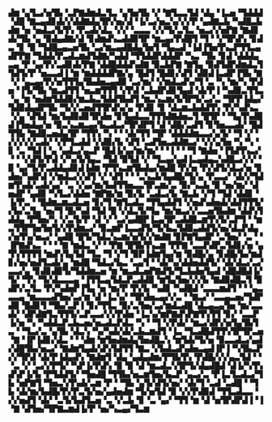 ▟▆▝▄▜▃▞▅▜▙▝▃▛▇▟▆▟▃▜▃▝▄▜▅▜▙▝▞▝▇▜▃▃▜▟▝▟▄▝▐▃▅▝▜▟▟▟▝▟█▝▇▃▄▟▊▟▞▞▟▟▇▟▄▜▛▞▅▞▟▝▐▞▃▞▅▃▚▞▞▞▛▝▄▟▇▃▙▝▚▟█▃▙▟▆▝▅▝▅▟▃▞▙▜▚▝▛▃▟▞▟▃▝▞▞▝▃▃▃▝▞▞▜▞▃▜▃▝▅▃▞▞▅▛▇▝▇▟▊▟▞▜▙▝▄▝▉▟▄▟▇▞▟▝▊▟▆▟▚▃▟▟▉▜▛▝▆▃▄▞▛▟█▜▝▜▝▝▞▜▛▟▚▝▊▟▃▝▊▝▉▝▜▟█▃▄▃▅▜▙▝▃▞▆▃▄▟█▟▄▜▅▜▝▜▄▃▟▝▐▟▐▜▅▜▚▃▛▜▜▃▄▟▛▛▇▝▜▟▟▞▛▃▟▃▆▟▜▟▇▞▚▟▟▝▜▜▟▟▛▟▟▟▛▝▚▃▝▜▙▝▊▟▝▟▟▟▄▃▄▝▛▝▄▞▛▞▃▟▊▟▞▛▇▝▟▟█▟▟▟▚▟▇▝▉▃▙▛▇▝▇▜▄▝▉▟▜▟▛▟▆▟▃▜▜▟▜▞▛▝▅▃▃▟▐▝▆▝▆▟▟▟▟▛▇▞▄▝█▟▜▝█▟▊▞▟▜▝▟▉▟▐▃▟▛▐▜▙▝▇▝▞▝▄▃▄▞▛▞▅▜▜▜▄▜▙▟▅▃▄▟▉▝▃▞▆▞▝▞▆▟▃▟▚▞▜▝▃▝▚▝▆▞▚▝▛▟▅▝▐▜▞▜▙▝▆▃▟▜▜▝▅▃▆▜▜▜▝▞▛▟▝▃▙▟▛▟▊▜▄▟▝▟▞▛▐▝▚▟▉▃▜▜▃▝▄▝▆▝▅▟▆▜▟▟▉▞▆▃▙▃▜▟▟▜▙▟▜▝▆▃▚▃▆▞▙▜▛▜▞▃▞▃▝▜▛▛▐▟▄▞▜▟▉▟▄▟▛▜▙▝▜▞▞▃▅▟▜▜▛▟▚▞▄▝▛▟▊▝▊▝▟▃▆▃▙▟▟▜▚▝▛▞▚▟▚▃▝▞▄▝▟▜▟▝▆▞▙▟▉▟▊▜▛▟▅▝▊▜▄▟▃▃▜▜▜▟▇▟▅▃▜▝█▜▛▝▝▜▄▜▚▟█▟▐▜▅▟▄▞▅▝▉▃▚▃▆▃▄▞▙▃▟▃▞▜▛▟▛▜▝▟▝▟█▞▃▟▜▝▊▜▅▃▃▟▞▝█▟▜▜▙▝▇▟▉▃▅▟▄▜▛▝▜▜▚▝▚▝▝▝▟▞▜▜▝▜▛▝▟▟▟▟▆▃▃▞▄▜▞▝▜▝▞▝▞▞▞▞▞▃▟▞▝▞▛▜▃▟▟▝▞▟▉▞▙▝▟▜▝▃▟▜▅▃▟▟▇▃▞▝▞▞▄▜▅▝▚▝▚▝▊▝▃▝▜▟▐▝▄▝▄▟▃▞▄▃▛▝█▟▐▞▄▞▆▞▆▞▝▝▐▝▝▝▜▝▇▟▅▝▐▜▟▜▚▃▞▝▝▝▞▟▜▞▛▟▝▞▚▞▙▜▄▃▝▜▟▝▉▜▟▝▞▝▜▃▄▞▄▟▐▃▄▟▄▃▚▟█▃▞▞▞▝▉▝▄▞▜▞▛▃▟▟▄▟▊▟▐▟▆▝▛▜▚▃▆▜▙▟▄▞▆▟█▝▛▞▅▝▛▞▟▜▞▟▃▞▅▝▊▟▅▞▚▟▛▟▝▞▆▟▃▞▞▟▜▝▞▝▟▜▝▝▝▃▚▃▙▜▄▟█▞▜▞▄▝▛▃▃▞▝▟▞▞▜▟▆▜▚▟▞▃▟▞▄▞▝▃▝▞▄▞▆▞▙▟▜▜▅▃▃▜▛▃▆▞▃▝▉▞▚▃▙▝▉▝▅▞▆▞▝▟▅▟▛▝▄▟▉▝▚▜▃▞▟▟▅▝▇▛▇▞▆▝▉▞▙▝▃▟▃▞▙▝▇▃▙▝▞▜▝▜▟▝▟▟▊▝▐▞▛▃▝▝█▟▆▃▆▃▟▃▅▝▊▞▜▝▇▜▃▟▃▝▜▜▄▟▟▜▝▞▅▟▚▟▅▟▞▟▟▜▜▜▞▞▙▞▃▜▄▝▅▞▜▝█▞▚▟▝▜▟▝█▝▞▟▃▜▞▜▄▝▆▞▆▃▞▞▃▃▅▜▙▟▆▝▟▟▚▜▟▟▄▝▛▜▅▞▚▝▞▃▜▞▛▝▟▝▞▝▃▞▄▟█▛▐▃▄▜▛▃▟▟█▃▆▜▚▜▞▃▛▜▝▝▆▃▜▜▛▜▅▜▅▜▞▞▛▟▆▃▞▝▉▃▆▛▐▃▃▟▜▞▜▞▙▃▜▟▉▃▟▟▜▞▅▞▟▃▛▟▄▞▅▜▚▞▅▃▞▝▄▟█▝█▜▞▜▟▃▚▃▆▞▅▜▞▞▆▟▇▝▊▛▇▜▄▟▛▝▃▜▅▞▝▃▝▝▐▛▇▟▚▃▝▝▝▝▇▝▆▟▃▝▞▝▝▛▇▝█▜▙▜▚▃▆▝▛▛▇▝▃▃▛▟▛▃▜▟▊▞▅▝▄▜▚▜▜▜▜▝▆▟▚▜▄▜▟▝▜▃▝▜▝▞▜▝▉▛▐▟▆▜▄▞▆▝▉▟█▞▄▝▊▟█▞▙▞▆▟▊▞▅▞▅▟▜▃▟▞▄▝▆▟█▝▜▟▃▞▙▃▝▃▄▜▝▝▟▞▚▞▟▟▅▟▟▜▞▝▟▞▟▃▞▃▞▃▃▞▄▝▊▟▊▟▉▜▞▜▟▟▆▃▅▝▆▝▆▃▟▃▅▛▇▟▜▞▜▃▙▟▅▜▄▟▝▟█▟█▟▐▞▜▞▝▜▚▝▜▞▟▃▃▃▄▝▐▜▜▃▄▜▟▃▛▃▟▟▉▝▆▜▄▜▅▞▞▞▙▝▇▟▉▟█▃▜▝▉▟▛▞▃▜▃▝▛▞▚▟▅▛▐▜▄▝▅▝▆▞▛▝▛▞▙▝▚▟▊▝▚▟█▟▝▃▃▃▆▟▜▝▝▝▄▃▃▃▄▝▆▃▃▃▟▜▅▞▃▞▆▝▟▝▐▃▚▞▝▜▛▟▅▃▄▞▞▃▝▝▇▃▞▝▃▃▄▃▅▞▜▟▛▟▉▝█▟▊▜▝▜▙▞▃▛▐▝▊▞▜▜▃▝▉▞▃▜▅▞▃▞▆▟▃▟█▝▟▃▄▃▄▜▅▝▆▞▃▃▟▞▝▟▛▟▇▜▃▜▜▜▞▃▛▃▃▞▞▞▛▟▅▝▐▃▚▞▆▛▇▟▚▛▇▜▚▜▜▝▊▞▝▃▃▛▐▞▅▝▚▝▚▟▟▃▛▃▙▃▅▞▅▃▟▃▛▟▃▝▚▝▝▜▝▞▛▟▞▝▆▃▞▟▛▞▅▜▄▜▙▜▃▝▝▜▃▞▃▝▄▜▙▝▟▃▚▝▚▞▚▟▞▟▞▃▙▃▆▟▜▝▐▃▝▜▃▟█▟▜▜▚▜▛▜▛▃▅▝▇▝▐▛▐▟▊▞▟▃▝▝▝▟▆▝▆▜▅▟▆▟▄▜▅▟█▃▚▝▆▜▟▞▜▞▅▝▉▃▃▟▃▞▄▟▞▟█▜▙▞▅▃▞▝▇▟▆▜▄▟▞▟▚▜▟▜▜▝▇▃▝▞▙▟▃▟▚▟▅▃▄▟▐▛▐▝▚▜▙▃▛▞▞▜▛▟▝▟▞▛▐▟▄▟▚▝▇▟▆▜▝▟▄▝▄▟▄▟▆▞▛▜▙▜▚▝▛▟█▞▞▞▄▃▜▟▝▝▝▃▝▞▝▃▞▞▛▜▞▝▚▛▐▞▛▟▚▝▉▝▉▝▟▝▆▃▟▃▚▜▛▜▞▟▄▟█▟▝▟▐▞▚▜▚▟▚▛▐▞▙▝▛▜▟▟▜▞▝▜▅▟█▝▜▜▙▞▅▃▆▜▅▞▙▃▛▝▄▃▞▃▝▛▐▃▜▃▟▃▞▜▙▝▅▛▇▜▝▜▅▃▚▜▚▟▞▃▆▝▛▝▝▜▙▝▄▜▞▟▜▞▅▞▝▟▞▜▝▃▟▝▃▟█▝▝▜▙▝▟▞▆▞▙▟█▞▛▞▛▃▜▞▅▞▄▟▅▟▆▝▜▞▅▜▟▝▉▝▞▞▛▟▉▟▝▜▜▃▟▃▃▝▞▞▅▟▜▝▟▞▝▃▜▞▙▟▜▃▅▝▃▝▞▃▙▝▊▝▃▝▄▞▝▜▜▝▆▝▟▝▅▜▛▟▛▟▐▝▐▝▇▝▟▜▅▞▜▛▇▃▆▟▐▞▛▝▅▞▚▃▄▞▜▃▆
